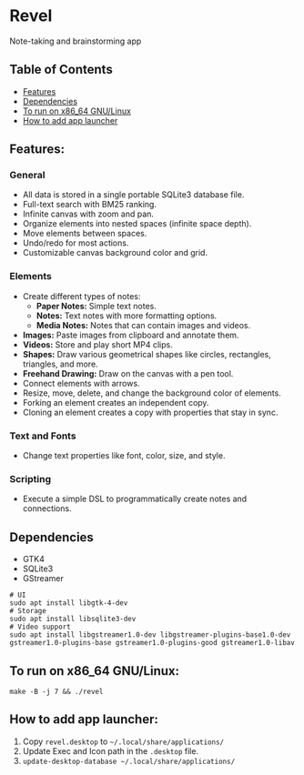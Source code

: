 # Revel

Note-taking and brainstorming app

## Table of Contents

* [Features](#features)
* [Dependencies](#dependencies)
* [To run on x86_64 GNU/Linux](#to-run-on-x86_64-gnulinux)
* [How to add app launcher](#how-to-add-app-launcher)



## Features:

### General
* All data is stored in a single portable SQLite3 database file.
* Full-text search with BM25 ranking.
* Infinite canvas with zoom and pan.
* Organize elements into nested spaces (infinite space depth).
* Move elements between spaces.
* Undo/redo for most actions.
* Customizable canvas background color and grid.

### Elements
* Create different types of notes:
    * **Paper Notes:** Simple text notes.
    * **Notes:** Text notes with more formatting options.
    * **Media Notes:** Notes that can contain images and videos.
* **Images:** Paste images from clipboard and annotate them.
* **Videos:** Store and play short MP4 clips.
* **Shapes:** Draw various geometrical shapes like circles, rectangles, triangles, and more.
* **Freehand Drawing:** Draw on the canvas with a pen tool.
* Connect elements with arrows.
* Resize, move, delete, and change the background color of elements.
* Forking an element creates an independent copy.
* Cloning an element creates a copy with properties that stay in sync.

### Text and Fonts
* Change text properties like font, color, size, and style.

### Scripting
* Execute a simple DSL to programmatically create notes and connections.

## Dependencies

* GTK4
* SQLite3
* GStreamer

```
# UI
sudo apt install libgtk-4-dev
# Storage
sudo apt install libsqlite3-dev
# Video support
sudo apt install libgstreamer1.0-dev libgstreamer-plugins-base1.0-dev gstreamer1.0-plugins-base gstreamer1.0-plugins-good gstreamer1.0-libav
```

## To run on x86_64 GNU/Linux:

`make -B -j 7 && ./revel`

## How to add app launcher:

1. Copy `revel.desktop` to `~/.local/share/applications/`  
2. Update Exec and Icon path in the `.desktop` file.
3. `update-desktop-database ~/.local/share/applications/`